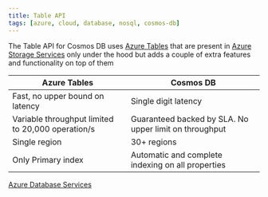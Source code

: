 ```yaml
---
title: Table API
tags: [azure, cloud, database, nosql, cosmos-db]
---
```


The Table API for Cosmos DB uses [Azure Tables](../Azure%20Tables/Azure%20Tables.md) that are present in [Azure Storage Services](../../Azure%20Storage%20Services/Azure%20Storage%20Services.md) only under the hood but adds a couple of extra features and functionality on top of them

| Azure Tables                                      | Cosmos DB                                              |
| ------------------------------------------------- | ------------------------------------------------------ |
| Fast, no upper bound on latency                   | Single digit latency                                   |
| Variable throughput limited to 20,000 operation/s | Guaranteed backed by SLA. No upper limit on throughput |
| Single region                                     | 30+ regions                                            |
| Only Primary index                                | Automatic and complete indexing on all properties      |

[Azure Database Services](../Azure%20Database%20Services.md)